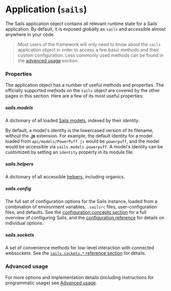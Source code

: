# Application (`sails`)

The Sails application object contains all relevant runtime state for a Sails application.
By default, it is exposed globally as `sails` and accessible almost anywhere in your code.

> Most users of the framework will only need to know about the `sails` application object in order to access a few basic methods and their custom configuration. Less commonly used methods can be found in the [advanced usage](https://sailsjs.com/documentation/reference/application/advanced-usage) section.


### Properties

The application object has a number of useful methods and properties.
The officially supported methods on the `sails` object are covered by the other
pages in this section.  Here are a few of its most useful properties:

##### sails.models

A dictionary of all loaded [Sails models](https://sailsjs.com/documentation/concepts/models-and-orm/models), indexed by their _identity_.

By default, a model's identity is the lowercased version of its filename, without the **.js** extension.  For example, the default identity for a model loaded from `api/models/PowerPuff.js` would be `powerpuff`, and the model would be accessible via `sails.models.powerpuff`.  A model's identity can be customized by setting an `identity` property in its module file.


##### sails.helpers

A dictionary of all accessible [helpers](https://sailsjs.com/documentation/concepts/helpers), including organics.


##### sails.config

The full set of configuration options for the Sails instance, loaded from a combination of environment variables, `.sailsrc` files, user-configuration files, and defaults.  See the [configuration concepts section](https://sailsjs.com/documentation/concepts/configuration) for a full overview of configuring Sails, and the [configuration reference](https://sailsjs.com/documentation/reference/configuration) for details on individual options.

##### sails.sockets

A set of convenience methods for low-level interaction with connected websockets.  See the [`sails.sockets.*` reference section](https://sailsjs.com/documentation/reference/web-sockets/sails-sockets) for details.


### Advanced usage

For more options and implementation details (including instructions for programmatic usage) see [Advanced usage](https://sailsjs.com/documentation/reference/application/advanced-usage).

<docmeta name="displayName" value="Application">
